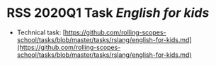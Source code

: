 # RSS 2020Q1 Task *English for kids*
* Technical task: [https://github.com/rolling-scopes-school/tasks/blob/master/tasks/rslang/english-for-kids.md](https://github.com/rolling-scopes-school/tasks/blob/master/tasks/rslang/english-for-kids.md)